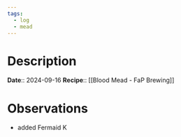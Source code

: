 ```yaml
---
tags:
  - log
  - mead
---
```

# Description
**Date**:: 2024-09-16
**Recipe**:: [[Blood Mead - FaP Brewing]]

# Observations
- added Fermaid K